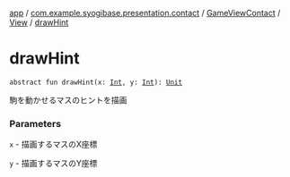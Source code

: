 [app](../../../index.md) / [com.example.syogibase.presentation.contact](../../index.md) / [GameViewContact](../index.md) / [View](index.md) / [drawHint](./draw-hint.md)

# drawHint

`abstract fun drawHint(x: `[`Int`](https://kotlinlang.org/api/latest/jvm/stdlib/kotlin/-int/index.html)`, y: `[`Int`](https://kotlinlang.org/api/latest/jvm/stdlib/kotlin/-int/index.html)`): `[`Unit`](https://kotlinlang.org/api/latest/jvm/stdlib/kotlin/-unit/index.html)

駒を動かせるマスのヒントを描画

### Parameters

`x` - 描画するマスのX座標

`y` - 描画するマスのY座標